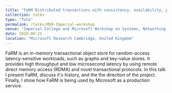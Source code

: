 ```yaml
---
title: "FaRM Distributed transactions with consistency, availability, performance, and opacity"
collection: talks
type: "Talk"
permalink: /talks/MSR-Imperial-workshop
venue: "Imperial College and Microsoft Workshop on Systems, Networking, and Related Topics"
date: 2018-09-21
location: "Microsoft Research Cambridge, United Kingdom"
---
```


FaRM is an in-memory transactional object store for random-access latency-sensitive workloads, such as graphs and key-value stores. It provides high throughput and low microsecond latency by using remote direct memory access (RDMA) and novel transactional protocols. In this talk I present FaRM, discuss it's history, and the the direction of the project. Finally, I show how FaRM is being used by Microsoft as a production service.
